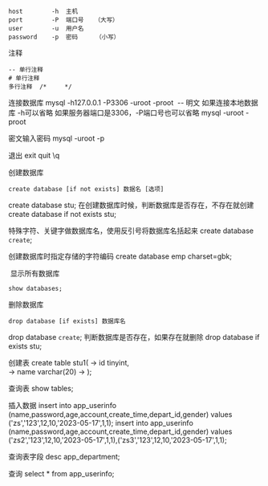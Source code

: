 ```
host        -h  主机
port        -P  端口号   （大写）
user        -u  用户名
password    -p  密码     （小写）
```

注释
```mysql
-- 单行注释
# 单行注释
多行注释  /*     */
```

连接数据库
mysql -h127.0.0.1 -P3306 -uroot -proot  -- 明文
如果连接本地数据库 -h可以省略 如果服务器端口是3306，-P端口号也可以省略
mysql -uroot -proot

密文输入密码
mysql -uroot -p  

退出
exit 
quit
\q


创建数据库
```
create database [if not exists] 数据名 [选项]
```
 create database stu;
 在创建数据库时候，判断数据库是否存在，不存在就创建
 create database if not exists stu;

 特殊字符、关键字做数据库名，使用反引号将数据库名括起来
 create database `create`;

 创建数据库时指定存储的字符编码
 create database emp charset=gbk;


  显示所有数据库
 ```
show databases;
```
 删除数据库
```
drop database [if exists] 数据库名
```
drop database `create`;
判断数据库是否存在，如果存在就删除
drop database if exists stu;

创建表
create table stu1(
    -> id tinyint,      
    -> name varchar(20)
    -> );

查询表
show tables;

插入数据 
insert into app_userinfo (name,password,age,account,create_time,depart_id,gender) values ('zs','123',12,10,'2023-05-17',1,1);
insert into app_userinfo (name,password,age,account,create_time,depart_id,gender) values ('zs2','123',12,10,'2023-05-17',1,1),('zs3','123',12,10,'2023-05-17',1,1);

查询表字段
desc app_department;


查询
select * from app_userinfo;